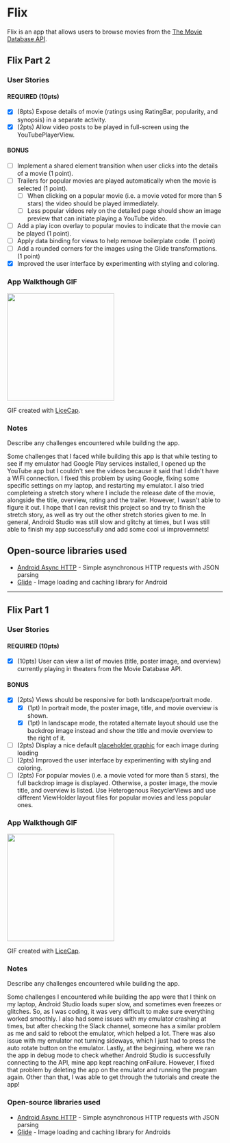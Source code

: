 # Flix
Flix is an app that allows users to browse movies from the [The Movie Database API](http://docs.themoviedb.apiary.io/#).

## Flix Part 2

### User Stories

#### REQUIRED (10pts)

- [x] (8pts) Expose details of movie (ratings using RatingBar, popularity, and synopsis) in a separate activity.
- [x] (2pts) Allow video posts to be played in full-screen using the YouTubePlayerView.

#### BONUS

- [ ] Implement a shared element transition when user clicks into the details of a movie (1 point).
- [ ] Trailers for popular movies are played automatically when the movie is selected (1 point).
  - [ ] When clicking on a popular movie (i.e. a movie voted for more than 5 stars) the video should be played immediately.
  - [ ] Less popular videos rely on the detailed page should show an image preview that can initiate playing a YouTube video.
- [ ] Add a play icon overlay to popular movies to indicate that the movie can be played (1 point).
- [ ] Apply data binding for views to help remove boilerplate code. (1 point)
- [ ] Add a rounded corners for the images using the Glide transformations. (1 point)
- [x] Improved the user interface by experimenting with styling and coloring.

### App Walkthough GIF

<img src="walkthrough_part_two.gif" width=250><br>

GIF created with [LiceCap](http://www.cockos.com/licecap/).

### Notes

Describe any challenges encountered while building the app.

Some challenges that I faced while building this app is that while testing to see if my emulator had Google Play services installed, I opened up the YouTube app but I couldn't see the videos because it said that I didn't have a WiFi connection. I fixed this problem by using Google, fixing some specific settings on my laptop, and restarting my emulator. I also tried completeing a stretch story where I include the release date of the movie, alongside the title, overview, rating and the trailer. However, I wasn't able to figure it out. I hope that I can revisit this project so and try to finish the stretch story, as well as try out the other stretch stories given to me. In general, Android Studio was still slow and glitchy at times, but I was still able to finish my app successfully and add some cool ui improvemnets!

## Open-source libraries used
- [Android Async HTTP](https://github.com/codepath/CPAsyncHttpClient) - Simple asynchronous HTTP requests with JSON parsing
- [Glide](https://github.com/bumptech/glide) - Image loading and caching library for Android

---

## Flix Part 1

### User Stories

#### REQUIRED (10pts)
- [x] (10pts) User can view a list of movies (title, poster image, and overview) currently playing in theaters from the Movie Database API.

#### BONUS
- [x] (2pts) Views should be responsive for both landscape/portrait mode.
   - [x] (1pt) In portrait mode, the poster image, title, and movie overview is shown.
   - [x] (1pt) In landscape mode, the rotated alternate layout should use the backdrop image instead and show the title and movie overview to the right of it.

- [ ] (2pts) Display a nice default [placeholder graphic](https://guides.codepath.org/android/Displaying-Images-with-the-Glide-Library#advanced-usage) for each image during loading
- [ ] (2pts) Improved the user interface by experimenting with styling and coloring.
- [ ] (2pts) For popular movies (i.e. a movie voted for more than 5 stars), the full backdrop image is displayed. Otherwise, a poster image, the movie title, and overview is listed. Use Heterogenous RecyclerViews and use different ViewHolder layout files for popular movies and less popular ones.

### App Walkthough GIF

<img src="walkthrough.gif" width=250><br>

GIF created with [LiceCap](http://www.cockos.com/licecap/).

### Notes
Describe any challenges encountered while building the app.

Some challenges I encountered while building the app were that I think on my laptop, Android Studio loads super slow, and sometimes even freezes or glitches. So, as I was coding, it was very difficult to make sure everything worked smoothly. I also had some issues with my emulator crashing at times, but after checking the Slack channel, someone has a similar problem as me and said to reboot the emulator, which helped a lot. There was also issue with my emulator not turning sideways, which I just had to press the auto rotate button on the emulator. Lastly, at the beginning, where we ran the app in debug mode to check whether Android Studio is successfully connecting to the API, mine app kept reaching onFailure. However, I fixed that problem by deleting the app on the emulator and running the program again. Other than that, I was able to get through the tutorials and create the app!

### Open-source libraries used

- [Android Async HTTP](https://github.com/codepath/CPAsyncHttpClient) - Simple asynchronous HTTP requests with JSON parsing
- [Glide](https://github.com/bumptech/glide) - Image loading and caching library for Androids
